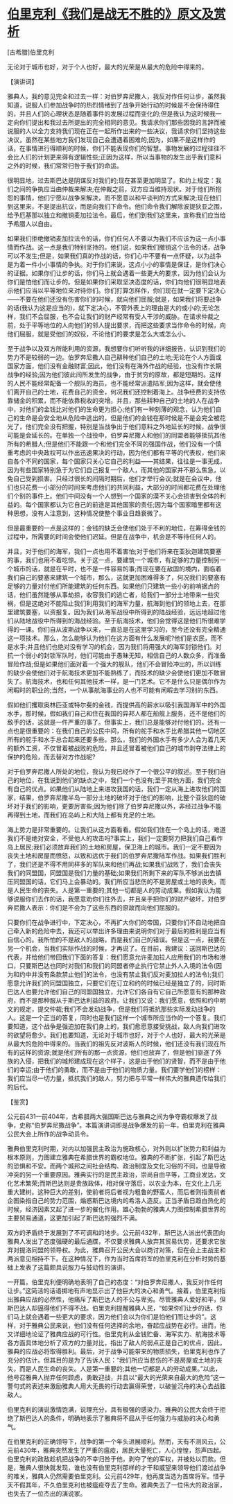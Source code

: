 # [伯里克利《我们是战无不胜的》原文及赏析](https://www.vrrw.net/wx/14710.html)

[古希腊]伯里克利

无论对于城市也好，对于个人也好，最大的光荣是从最大的危险中得来的。

【演讲词】

雅典人，我的意见完全和过去一样：对伯罗奔尼撒人，我反对作任何让步，虽然我知道，说服人们参加战争时的热烈情绪到了战争开始行动的时候是不会保持得住的，并且人们的心理状态是随着事件的发展过程而变化的;但是我认为这时候我一定向你们提出和我过去所提出的完全相同的意见。我请求你们那些因我的言辞而被说服的人以全力支持我们现在正在一起所作出来的一些决议，我请求你们坚持这些决议，虽然在某些地方我们发现自己会遭遇着困难的;因为，如果不是这样作的话，在事情进行得顺利的时候，你们不能表现你们的智慧。事物发展的过程往往不会比人们的计划更来得有逻辑性些;正因为这样，所以当事物的发生出乎我们意料之外的时候，我们常常归咎于我们的命运。

很明显地，过去斯巴达是阴谋反对我们的;现在甚至更加明显了。和约上规定：我们之间的争执应当由仲裁来解决;在仲裁之前，双方应当维持现状。对于他们所抱怨的事情，他们宁愿以战争来解决，而不愿意以和平谈判的方式来解决;现在他们到这里来，不是提出抗议，而是向我们下命令。他们命令我们解除波提狄亚之围，给予厄基那以独立和撤销麦加拉法令。最后，他们到我们这里来，宣称我们应当给予希腊人以自由。

如果我们拒绝撤销麦加拉法令的话，你们任何人不要以为我们不应该为这一点小事情而作战。这一点是我们特别坚持的。他们说，如果我们撤销这个法令的话，战争可以不发生;但是，如果我们真的作战的话，你们心中不要有一点怀疑，以为战争是为着一件小小事情的争执。对于你们来说，这点小小的事情是保证，是你们决心的证据。如果你们让步的话，你们马上就会遇着一些更大的要求，因为他们会认为你们是怕他们而让步的。但是如果你们采取坚决态度的话，你们向他们很明显地表示他们应当以平等地位来对待你们。你们打算怎样作，你们现在就一定要下定决心——不要在他们还没有伤害你们的时候，就向他们屈服;就是，如果我们将要战争的话(我认为这是应当的)，就下定决心，不管外表上的理由是大的或小的;无论怎样，我们不会屈服，也不会让我们的财产经常有受人干涉的威胁。在请求仲裁之前，处于平等地位的人向他们的邻人提出要求，而把这些要求当作命令的时候，向他们屈服，就是受他们的奴役，不论他们的要求是怎么大或怎么小。

至于战争以及双方所能利用的资源，我想要你们听听我的详细报告，认识到我们的势力不是较弱的一边。伯罗奔尼撒人自己耕种他们自己的土地;无论在个人方面或国家方面，他们没有金融财富;因此，他们没有在海外作战的经验，也没有作长期战争的经验;因为他们彼此间所发生的战争，由于贫穷的原故，都是短期的。这样的人民不能经常配备一个舰队的海员，也不能经常派遣陆军;因为这样，就会使他们离开自己的土地，花费自己的资金，何况我们还控制着海上。战争经费的支持依靠储金的积累，而不能依靠税收的突增。并且，那些耕种自己的土地的人在战争中，对他们的金钱比对他们的生命更为担心;他们有一种刻薄的观念，认为他们自己的生命是会安全地从危险中逃出的，但是他们的金钱在那时候是不是会完全被花光了，他们完全没有把握，特别是当战争出于他们意料之外地延长的时候，战争很可能是会延长的。在单独一个战役中，伯罗奔尼撒人和他们的同盟者能够抵抗其他所有的希腊人;但是他们不能跟一个和他们完全不同的强国作战，他们没有一个慎重考虑的中央政权可以作出迅速果决的行动，因为他们都有平等的代表权，他们来自各个不同的国家，每个国家只关心它自己的利益——其结果，往往是一事无成，因为有些国家特别急于为它们自己报复一个敌人，而其他的国家并不那么焦急，以免自己受到损害。只经过很长的间隔时期后，他们才举行会议;就是在会议中，他们也只花费一小部分的时间来考虑他们的共同利益，大部分的时间都花费在处理他们个别的事件上。他们中间没有一个人想到一个国家的漠不关心会损害到全体的利益的。每个国家都认为它自己的前途是其他国家的责任;因为每个国家暗里都有这种思想，没有人注意到，这种情况使整个事业日趋衰微了。

但是最重要的一点是这样的：金钱的缺乏会使他们处于不利的地位，在筹得金钱的过程中，所需要的时间会使他们迟延。但是在战争中，机会是不等待任何人的。



并且，对于他们的海军，我们一点也用不着害怕;对于他们将来在亚狄迦建筑要塞的事，我们也用不着吃惊。关于这一点，要建筑一个城市，有足够的力量控制另一个城市的话，就是在平时，也不是一件容易的事;而现在要在敌国的境内，面临着我们自己的要塞来建筑一个城市，那么，这就更加困难得多了，何况我们的要塞有足够的力量对付他们所能建筑的任何东西。如果他们只建筑一些小的前哨据点的话，他们虽然能够从事劫掠，收容我们的逃亡者，给我们一部分土地带来一些灾祸，但是这绝对不能阻止我们利用我们的海军力量，航海到他们的领地上去，在那里建筑要塞，以资报复。因为我们从海军战役中所得到的陆战经验，远远地超过他们从陆地战役中所得到的海战经验。至于航海技术，他们会觉得这是他们所很难学得的一课。你们自从波斯战争以来，一直总是在这里学习的，至今还没有完全精通这一项技术。那么，怎么能够认为他们在这方面有什么发展呢?他们是农民，而不是水手;并且他们也绝对没有学习的机会，因为我们将用强大的海军封锁他们。对抗一个弱小的封锁军队时，他们可能由于愚昧无知，相信自己的人数众多，而准备冒险作战;但是如果他们面对着一个强大的舰队，他们不会冒险冲出的，所以训练的缺少会使他们对于航海技术更加不能熟练了，而技术的缺少会使他们更加不敢冒失了。航海技术，也和任何其他技术一样，是一门艺术。它不是什么只是偶尔作为闲暇时的职业的;当然，一个从事航海事业的人也不可能有闲暇去学习别的东西。

假如他们攫取奥林匹亚或特尔斐的金钱，而提供高的薪水以吸引我国海军中的外国水手，那时候，假如我们自己和住在我国的异邦人都在船舰上服务，还不是他们的敌手的话，这就是一件严重的事了。但事实上，我们总是能够对付他们的。还有一点也是很重要的：在我们自己的公民中间，所有的舵手和水手比希腊其他一切地区所有的舵手和水手总合起来还要多些。那么，我们的外国水手有多少人会为着几天的额外工资，不仅冒着被战败的危险，并且还冒着被他们自己的城市剥夺法律上的保护的危险，而去替对方作战呢?

对于伯罗奔尼撒人所处的地位，我认为我已经作了一个很公平的叙述。至于我们自己的地位，在我说到他们的缺点之中，我们一个也没有;至于其他方面，我们完全有自己的优点。如果他们从陆地上来进攻我国的话，我们一定从海上进攻他们的国家，结果，伯罗奔尼撒半岛一部分土地的破坏对于他们的影响，比整个亚狄迦的破坏对于我们的影响，更要厉害些;因为他们除了伯罗奔尼撒以外，非经过战争不能再得到土地，而我们在岛屿上和大陆上都有充足的土地。

海上势力是非常重要的。让我们从这方面看看。假如我们住在一个岛上的话，难道我们不是绝对安全，不受他人的攻击吗?事实上，我们一定要努力把我们自己看作岛上居民;我们必须放弃我们的土地和房屋，保卫海上的城市。我们一定不要因为丧失土地和房屋而愤怒，以致和远优于我们的伯罗奔尼撒陆军作战。如果我们胜利了，我们还是不得不用同样多的军队来和他们再战;如果我们战败了，我们会丧失我们的同盟国，同盟国是我们力量的基础;如果我们所剩下来的军队不够派出去镇压同盟国的话，它们马上会暴动的。我们所应当悲伤的不是房屋或土地的丧失，而是人民生命的丧失。人是第一重要的;其他一切都是人的劳动成果。假如我认为能够说服你们去作的话，我愿意劝你们往外去，并且亲手把你们的财产破坏，对伯罗奔尼撒人表示：你们是不会为了这些东西的原故而向他们屈服的。

只要你们在战争进行中，下定决心，不再扩大你们的帝国，只要你们不自动地把自己牵入新的危险中去，我还可以举出许多理由来说明你们对于最后的胜利是应当有自信心的。我所怕的不是敌人的战略，而是我们自己的错误。但是这一点，我要在另一个机会，当我们实际作战的时候，才再说了。在目前，我建议：送回斯巴达的代表，并给他们带回我们下面的答复：我们愿意允许麦加拉人应用我们的市场和港口，只要斯巴达也同时对我们和我们的同盟者停止执行它禁止外人入境的法令(因为和约中并没有条款禁止他们的法令，也没有禁止我们反对麦加拉人的法令);我们愿意允许我们的同盟国独立，只要它们在订立和约的时候已经是独立了的，同时斯巴达人也要允许他们自己的同盟国独立，允许它们各自有它自己所愿意有的那种政府，而不是那种服从于斯巴达利益的政府。让我们又说：我们愿意，依照和约中明文的规定，提交仲裁;我们不会发动战争，但是我们将抵抗那些实际发动战争的人。这是一个正当的答复，同时也是我们这样一个城市所应当作的一个答复。我们要知道，这个战争是强迫加在我们身上的，我们愈愿意接受挑战，敌人向我们进攻的欲望将愈少。我们也要知道，无论对于城市也好，对于个人也好，最大的光荣是从最大的危险中得来的。当我们的祖先反对波斯人的时候，他们还没有我们现在所有的这样的资源;就是他们所有的那一点资源，他们也放弃了，但是他们驱逐了外族的入侵，把我们的城邦建成现在这个样子，这是由于他们的贤智，而不是由于他们的幸运;由于他们的勇敢，而不是由于他们的物质力量。我们要学他们的榜样：我们应当尽一切力量，抵抗我们的敌人，努力把与平常一样伟大的雅典遗传给我们的后代。

【鉴赏】

公元前431—前404年，古希腊两大强国斯巴达与雅典之间为争夺霸权爆发了战争，史称“伯罗奔尼撒战争”。本篇演讲词即是战争爆发的前一年，伯里克利在雅典公民大会上所作的战争动员令。

雅典伯里克利时期，对内以加强民主政治为施政核心，对外则以扩张势力和利益为根本原则，力图建立雅典在希腊世界的霸权地位。雅典的不断扩张，引起了斯巴达的恐惧和不安。而两个城邦之间社会结构、政治制度及文化习俗的不同，也是导致冲突的另一个重要原因。雅典实行的是民主政治，崇尚自由平等，工商业发达，文化艺术繁荣;而斯巴达则是贵族政体，相对保守落后，以农业为本，在文化上几无重大建树。这种巨大的差别，使前者将后者视为粗鲁的野蛮人，而后者则指责前者企图染指自己的势力范围，煽惑斯巴达境内的希洛人造反。正当矛盾日趋白热化的时候，经济因素又起了进一步的催化作用。雄心勃勃的雅典人力图控制希腊世界的主要贸易通道，这更加引起了斯巴达的强烈不满。

双方的矛盾终于发展到了不可调和的地步。公元前432年，斯巴达人派出代表团向雅典人发出了态度强硬的最后通牒，不仅要求雅典人放弃其贸易优势，还要求它放弃对提洛同盟的领导权。为此，雅典召开公民大会以商讨对策，但在会上主战主和两派意见相持不下。在这种情况下，作为当时首席将军的伯里克利在分析时势的基础上发表了这篇颇具说服力与鼓动性的演讲。

一开篇，伯里克利便明确地表明了自己的态度：“对伯罗奔尼撒人，我反对作任何让步。”这简洁的话语掷地有声地显示出了他巨大的决心和勇气。接着，伯里克利指出雅典应战的必然性，他痛斥了斯巴达人的不公与卑劣。尽管雅典人爱好和平，但斯巴达人却逼得他们不得不战。伯里克利提醒雅典人民，“如果你们让步的话，你们马上就会遇着一些更大的要求，因为他们会以为你们是怕他们而让步的”。这样，对于雅典公民来说，他们没有任何选择的余地，奋起应战势在必行。进而，他又详细地论证了雅典应战的可行性。伯里克利从金钱贮备、海军实力、航海技术等各方面具体地分析了双方的力量对比，指出了敌人的弱点正是自己的优点，因此，雅典的应战必将取得胜利。最后，对于战争可能带来的物质损失，伯里克利也作了充分的估计。但其目的是为了告诉人民：“我们所应当悲伤的不是房屋或土地的丧失，而是人民生命的丧失。人是第一重要的;其他一切都是人的劳动成果。”以此，他号召雅典人抛弃任何顾虑，勇敢迎战，并且以“最大的光荣来自最大的危险”这一警句式的表述来激励雅典人用大无畏的行动去赢得荣誉，以破釜沉舟的决心去战胜敌人。

伯里克利的演说激情饱满，说理充分，具有极强的感染力。雅典的公民大会终于拒绝了斯巴达人的条件，明确地表示了雅典将不屈从于任何强力与威胁的决心和勇气。

在伯里克利的正确领导下，战争的第一个年头进展顺利。然而，天有不测风云，公元前430年，雅典突然发生了严重的瘟疫，居民大量死亡，人心惶惶，怨声四起。伯里克利的政敌趁机把战争的不幸归咎于他，剥夺了他的军权，并被处以罚款。但是，雅典人很快就发现，谁也没有伯里克利那样的才干和威望来领导他们渡过战争的难关，雅典人仍然需要伯里克利。公元前429年，他再度当选为首席将军。惜乎天不假其年，不久伯里克利也被瘟疫夺去了生命。雅典失去了一位伟大的政治家，也失去了一位杰出的演说家。


